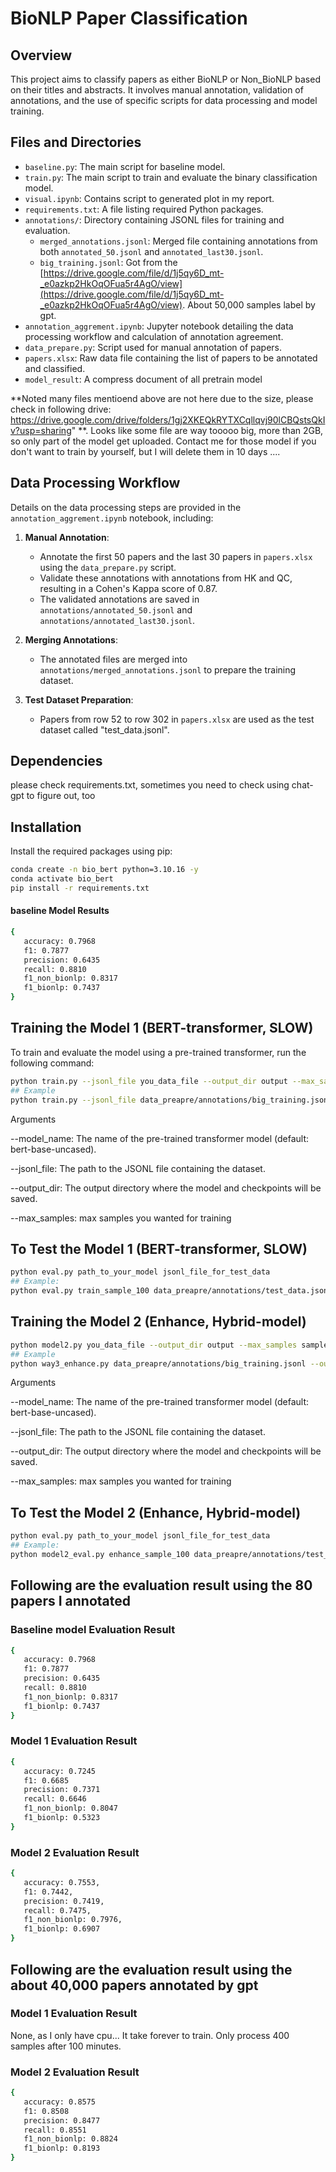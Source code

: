 # BioNLP Paper Classification

## Overview
This project aims to classify papers as either BioNLP or Non_BioNLP based on their titles and abstracts. It involves manual annotation, validation of annotations, and the use of specific scripts for data processing and model training.

## Files and Directories
- `baseline.py`: The main script for baseline model.
- `train.py`: The main script to train and evaluate the binary classification model.
- `visual.ipynb`: Contains script to generated plot in my report.
- `requirements.txt`: A file listing required Python packages.
- `annotations/`: Directory containing JSONL files for training and evaluation.
  - `merged_annotations.jsonl`: Merged file containing annotations from both `annotated_50.jsonl` and `annotated_last30.jsonl`.
  - `big_training.jsonl`: Got from the [https://drive.google.com/file/d/1j5qy6D_mt-_e0azkp2HkOqOFua5r4AgO/view](https://drive.google.com/file/d/1j5qy6D_mt-_e0azkp2HkOqOFua5r4AgO/view). About 50,000 samples label by gpt. 
- `annotation_aggrement.ipynb`: Jupyter notebook detailing the data processing workflow and calculation of annotation agreement.
- `data_prepare.py`: Script used for manual annotation of papers.
- `papers.xlsx`: Raw data file containing the list of papers to be annotated and classified.
- `model_result`: A compress document of all pretrain model

**Noted many files mentioend above are not here due to the size, please check in following drive: https://drive.google.com/drive/folders/1gj2XKEQkRYTXCqllqvj90lCBQstsQkIv?usp=sharing" **. Looks like some file are way tooooo big, more than 2GB, so only part of the model get uploaded. Contact me for those model if you don't want to train by yourself, but I will delete them in 10 days .... 

## Data Processing Workflow
Details on the data processing steps are provided in the `annotation_aggrement.ipynb` notebook, including:
1. **Manual Annotation**:
   - Annotate the first 50 papers and the last 30 papers in `papers.xlsx` using the `data_prepare.py` script.
   - Validate these annotations with annotations from HK and QC, resulting in a Cohen's Kappa score of 0.87.
   - The validated annotations are saved in `annotations/annotated_50.jsonl` and `annotations/annotated_last30.jsonl`.

2. **Merging Annotations**:
   - The annotated files are merged into `annotations/merged_annotations.jsonl` to prepare the training dataset.

3. **Test Dataset Preparation**:
   - Papers from row 52 to row 302 in `papers.xlsx` are used as the test dataset called "test_data.jsonl".

## Dependencies
please check requirements.txt, sometimes you need to check using chat-gpt to figure out, too

## Installation
Install the required packages using pip:

```bash
conda create -n bio_bert python=3.10.16 -y
conda activate bio_bert
pip install -r requirements.txt
```

#### baseline Model Results
``` bash
{
   accuracy: 0.7968
   f1: 0.7877
   precision: 0.6435
   recall: 0.8810
   f1_non_bionlp: 0.8317
   f1_bionlp: 0.7437
}
```


## Training the Model 1 (BERT-transformer, SLOW)
To train and evaluate the model using a pre-trained transformer, run the following command:

``` bash
python train.py --jsonl_file you_data_file --output_dir output --max_samples sample_size_you_want
## Example
python train.py --jsonl_file data_preapre/annotations/big_training.jsonl --output_dir train_samplesize_1000 --max_samples 1000
``` 

Arguments

--model_name: The name of the pre-trained transformer model (default: bert-base-uncased).

--jsonl_file: The path to the JSONL file containing the dataset.

--output_dir: The output directory where the model and checkpoints will be saved.

--max_samples: max samples you wanted for training 

## To Test the Model 1 (BERT-transformer, SLOW)
``` bash
python eval.py path_to_your_model jsonl_file_for_test_data
## Example:
python eval.py train_sample_100 data_preapre/annotations/test_data.jsonl 
```


## Training the Model 2 (Enhance, Hybrid-model)

``` bash
python model2.py you_data_file --output_dir output --max_samples sample_size_you_want
## Example
python way3_enhance.py data_preapre/annotations/big_training.jsonl --output_dir enhance_sample_100 --max_samples 100 
``` 

Arguments

--model_name: The name of the pre-trained transformer model (default: bert-base-uncased).

--jsonl_file: The path to the JSONL file containing the dataset.

--output_dir: The output directory where the model and checkpoints will be saved.

--max_samples: max samples you wanted for training 

## To Test the Model 2 (Enhance, Hybrid-model)
``` bash
python eval.py path_to_your_model jsonl_file_for_test_data
## Example:
python model2_eval.py enhance_sample_100 data_preapre/annotations/test_data.jsonl ```
``` 

## Following are the evaluation result using the 80 papers I annotated 
### Baseline model Evaluation Result
``` bash
{
   accuracy: 0.7968
   f1: 0.7877
   precision: 0.6435
   recall: 0.8810
   f1_non_bionlp: 0.8317
   f1_bionlp: 0.7437
}
```

### Model 1 Evaluation Result
``` bash
{
   accuracy: 0.7245
   f1: 0.6685
   precision: 0.7371
   recall: 0.6646
   f1_non_bionlp: 0.8047
   f1_bionlp: 0.5323
}
```

### Model 2 Evaluation Result
``` bash
{
   accuracy: 0.7553,
   f1: 0.7442,
   precision: 0.7419,
   recall: 0.7475,
   f1_non_bionlp: 0.7976,
   f1_bionlp: 0.6907
}
```


## Following are the evaluation result using the about 40,000 papers annotated by gpt
### Model 1 Evaluation Result
None, as I only have cpu... It take forever to train. Only process 400 samples after 100 minutes. 


### Model 2 Evaluation Result
``` bash
{
   accuracy: 0.8575
   f1: 0.8508
   precision: 0.8477
   recall: 0.8551
   f1_non_bionlp: 0.8824
   f1_bionlp: 0.8193
}
```
